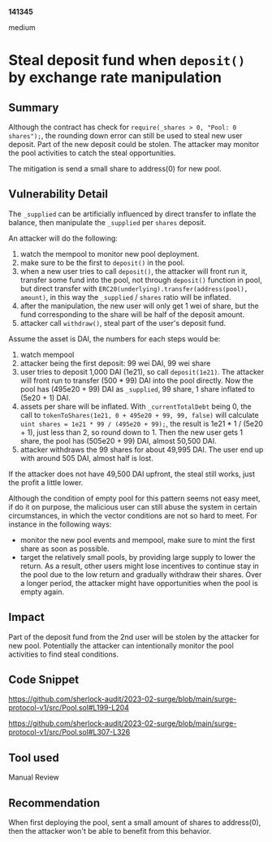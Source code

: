 __141345__

medium

# Steal deposit fund when `deposit()` by exchange rate manipulation

## Summary

Although the contract has check for `require(_shares > 0, "Pool: 0 shares");`, the rounding down error can still be used to steal new user deposit. Part of the new deposit could be stolen. The attacker may monitor the pool activities to catch the steal opportunities.

The mitigation is send a small share to address(0) for new pool.


## Vulnerability Detail

The `_supplied` can be artificially influenced by direct transfer to inflate the balance, then manipulate the `_supplied` per `shares` deposit.

An attacker will do the following:
1. watch the mempool to monitor new pool deployment.
2. make sure to be the first to `deposit()` in the pool.
3. when a new user tries to call `deposit()`, the attacker will front run it, transfer some fund into the pool, not through `deposit()` function in pool, but direct transfer with `ERC20(underlying).transfer(address(pool), amount)`, in this way the `_supplied` / `shares` ratio will be inflated. 
4. after the manipulation, the new user will only get 1 wei of share, but the fund corresponding to the share will be half of the deposit amount.
5. attacker call `withdraw()`, steal part of the user's deposit fund.

Assume the asset is DAI, the numbers for each steps would be:
1. watch mempool
2. attacker being the first deposit: 99 wei DAI, 99 wei share
3. user tries to deposit 1,000 DAI (1e21), so call `deposit(1e21)`. The attacker will front run to transfer (500 * 99) DAI into the pool directly. Now the pool has (495e20 + 99) DAI as `_supplied`, 99 share, 1 share inflated to (5e20 + 1) DAI.
4. assets per share will be inflated.
With `_currentTotalDebt` being 0, the call to `tokenToShares(1e21, 0 + 495e20 + 99, 99, false)` will calculate `uint shares = 1e21 * 99 / (495e20 + 99);`, the result is 1e21 * 1 / (5e20 + 1), just less than 2, so round down to 1. Then
the new user gets 1 share, the pool has (505e20 + 99) DAI, almost 50,500 DAI.
5. attacker withdraws the 99 shares for about 49,995 DAI. The user end up with around 505 DAI, almost half is lost.

If the attacker does not have 49,500 DAI upfront, the steal still works, just the profit a little lower.

Although the condition of empty pool for this pattern seems not easy meet, if do it on purpose, the malicious user can still abuse the system in certain circumstances, in which the vector conditions are not so hard to meet. For instance in the following ways:
- monitor the new pool events and mempool, make sure to mint the first share as soon as possible.
- target the relatively small pools, by providing large supply to lower the return. As a result, other users might lose incentives to continue stay in the pool due to the low return and gradually withdraw their shares. Over a longer period, the attacker might have opportunities when the pool is empty again.

## Impact

Part of the deposit fund from the 2nd user will be stolen by the attacker for new pool. Potentially the attacker can intentionally monitor the pool activities to find steal conditions.


## Code Snippet

https://github.com/sherlock-audit/2023-02-surge/blob/main/surge-protocol-v1/src/Pool.sol#L199-L204

https://github.com/sherlock-audit/2023-02-surge/blob/main/surge-protocol-v1/src/Pool.sol#L307-L326


## Tool used

Manual Review

## Recommendation

When first deploying the pool, sent a small amount of shares to address(0), then the attacker won't be able to benefit from this behavior. 
